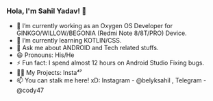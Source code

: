 ### Hola, I'm Sahil Yadav! 👋

- 🔭 I’m currently working as an Oxygen OS Developer for GINKGO/WILLOW/BEGONIA (Redmi Note 8/8T/PRO) Device.
- 🌱 I’m currently learning KOTLIN/CSS.
- 💬 Ask me about ANDROID and Tech related stuffs.
- 😄 Pronouns: His/He
- ⚡ Fun fact: I spend almost 12 hours on Android Studio Fixing bugs.
- 👨‍💻 My Projects: Insta⁴⁷
- 📫 You can stalk me here! xD: Instagram - @belyksahil , Telegram - @cody47


